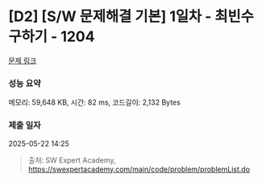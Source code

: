 # [D2] [S/W 문제해결 기본] 1일차 - 최빈수 구하기 - 1204 

[문제 링크](https://swexpertacademy.com/main/code/problem/problemDetail.do?contestProbId=AV13zo1KAAACFAYh) 

### 성능 요약

메모리: 59,648 KB, 시간: 82 ms, 코드길이: 2,132 Bytes

### 제출 일자

2025-05-22 14:25



> 출처: SW Expert Academy, https://swexpertacademy.com/main/code/problem/problemList.do